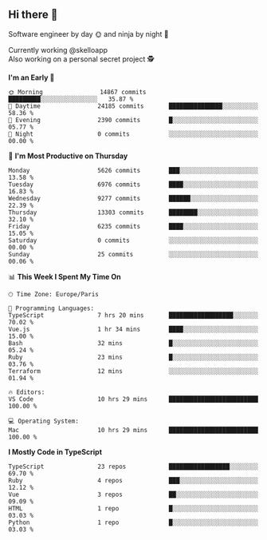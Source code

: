 ## Hi there 👋

Software engineer by day 🌞 and ninja by night 🌝

Currently working @skelloapp <br>
Also working on a personal secret project 🕵️

<!--START_SECTION:waka-->
**I'm an Early 🐤** 

```text
🌞 Morning                14867 commits       █████████░░░░░░░░░░░░░░░░   35.87 % 
🌆 Daytime                24185 commits       ███████████████░░░░░░░░░░   58.36 % 
🌃 Evening                2390 commits        █░░░░░░░░░░░░░░░░░░░░░░░░   05.77 % 
🌙 Night                  0 commits           ░░░░░░░░░░░░░░░░░░░░░░░░░   00.00 % 
```
📅 **I'm Most Productive on Thursday** 

```text
Monday                   5626 commits        ███░░░░░░░░░░░░░░░░░░░░░░   13.58 % 
Tuesday                  6976 commits        ████░░░░░░░░░░░░░░░░░░░░░   16.83 % 
Wednesday                9277 commits        ██████░░░░░░░░░░░░░░░░░░░   22.39 % 
Thursday                 13303 commits       ████████░░░░░░░░░░░░░░░░░   32.10 % 
Friday                   6235 commits        ████░░░░░░░░░░░░░░░░░░░░░   15.05 % 
Saturday                 0 commits           ░░░░░░░░░░░░░░░░░░░░░░░░░   00.00 % 
Sunday                   25 commits          ░░░░░░░░░░░░░░░░░░░░░░░░░   00.06 % 
```


📊 **This Week I Spent My Time On** 

```text
🕑︎ Time Zone: Europe/Paris

💬 Programming Languages: 
TypeScript               7 hrs 20 mins       ██████████████████░░░░░░░   70.02 % 
Vue.js                   1 hr 34 mins        ████░░░░░░░░░░░░░░░░░░░░░   15.00 % 
Bash                     32 mins             █░░░░░░░░░░░░░░░░░░░░░░░░   05.24 % 
Ruby                     23 mins             █░░░░░░░░░░░░░░░░░░░░░░░░   03.76 % 
Terraform                12 mins             ░░░░░░░░░░░░░░░░░░░░░░░░░   01.94 % 

🔥 Editors: 
VS Code                  10 hrs 29 mins      █████████████████████████   100.00 % 

💻 Operating System: 
Mac                      10 hrs 29 mins      █████████████████████████   100.00 % 
```

**I Mostly Code in TypeScript** 

```text
TypeScript               23 repos            █████████████████░░░░░░░░   69.70 % 
Ruby                     4 repos             ███░░░░░░░░░░░░░░░░░░░░░░   12.12 % 
Vue                      3 repos             ██░░░░░░░░░░░░░░░░░░░░░░░   09.09 % 
HTML                     1 repo              █░░░░░░░░░░░░░░░░░░░░░░░░   03.03 % 
Python                   1 repo              █░░░░░░░░░░░░░░░░░░░░░░░░   03.03 % 
```




<!--END_SECTION:waka-->

<!--
**antoinelncl/antoinelncl** is a ✨ _special_ ✨ repository because its `README.md` (this file) appears on your GitHub profile.

Here are some ideas to get you started:

- 🔭 I’m currently working on ...
- 🌱 I’m currently learning ...
- 👯 I’m looking to collaborate on ...
- 🤔 I’m looking for help with ...
- 💬 Ask me about ...
- 📫 How to reach me: ...
- 😄 Pronouns: ...
- ⚡ Fun fact: ...
-->
